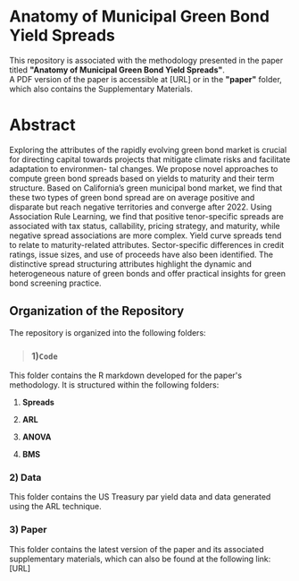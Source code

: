# Anatomy of Municipal Green Bond Yield Spreads
This repository is associated with the methodology presented in the paper titled **"Anatomy of Municipal Green Bond Yield Spreads"**.  
A PDF version of the paper is accessible at [URL] or in the **"paper"** folder, which also contains the Supplementary Materials.
# Abstract
Exploring the attributes of the rapidly evolving green bond market is crucial for directing
capital towards projects that mitigate climate risks and facilitate adaptation to environmen-
tal changes. We propose novel approaches to compute green bond spreads based on yields
to maturity and their term structure. Based on California’s green municipal bond market,
we find that these two types of green bond spread are on average positive and disparate
but reach negative territories and converge after 2022. Using Association Rule Learning, we
find that positive tenor-specific spreads are associated with tax status, callability, pricing
strategy, and maturity, while negative spread associations are more complex. Yield curve
spreads tend to relate to maturity-related attributes. Sector-specific differences in credit
ratings, issue sizes, and use of proceeds have also been identified. The distinctive spread
structuring attributes highlight the dynamic and heterogeneous nature of green bonds and
offer practical insights for green bond screening practice.

## Organization of the Repository

The repository is organized into the following folders:

> ### **1)`Code`**

This folder contains the R markdown developed for the paper's methodology. It is structured within the following folders:

1. **Spreads**  
   

2. **ARL**  
   

3. **ANOVA**  
   

4. **BMS**  
   


### 2) Data
This folder contains the US Treasury par yield data and data generated using the ARL technique. 
### 3) Paper
 This folder contains the latest version of the paper and its associated supplementary materials, which can also be found at the following link:
 [URL] 








